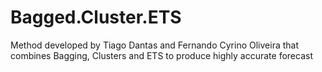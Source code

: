 # Bagged.Cluster.ETS
Method developed by Tiago Dantas and Fernando Cyrino Oliveira that combines Bagging, Clusters and ETS to produce highly accurate forecast
